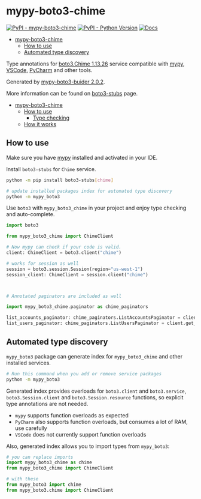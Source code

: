 # mypy-boto3-chime

[![PyPI - mypy-boto3-chime](https://img.shields.io/pypi/v/mypy-boto3-chime.svg?color=blue)](https://pypi.org/project/mypy-boto3-chime)
[![PyPI - Python Version](https://img.shields.io/pypi/pyversions/mypy-boto3-chime.svg?color=blue)](https://pypi.org/project/mypy-boto3-chime)
[![Docs](https://img.shields.io/readthedocs/mypy-boto3-builder.svg?color=blue)](https://mypy-boto3-builder.readthedocs.io/)

- [mypy-boto3-chime](#mypy-boto3-chime)
  - [How to use](#how-to-use)
  - [Automated type discovery](#automated-type-discovery)


Type annotations for
[boto3.Chime 1.13.26](https://boto3.amazonaws.com/v1/documentation/api/1.13.26/reference/services/chime.html#Chime) service
compatible with [mypy](https://github.com/python/mypy), [VSCode](https://code.visualstudio.com/),
[PyCharm](https://www.jetbrains.com/pycharm/) and other tools.

Generated by [mypy-boto3-buider 2.0.2](https://github.com/vemel/mypy_boto3_builder).

More information can be found on [boto3-stubs](https://pypi.org/project/boto3-stubs/) page.

- [mypy-boto3-chime](#mypy-boto3-chime)
  - [How to use](#how-to-use)
    - [Type checking](#type-checking)
  - [How it works](#how-it-works)

## How to use

Make sure you have [mypy](https://github.com/python/mypy) installed and activated in your IDE.

Install `boto3-stubs` for `Chime` service.

```bash
python -m pip install boto3-stubs[chime]

# update installed packages index for automated type discovery
python -m mypy_boto3
```

Use `boto3` with `mypy_boto3_chime` in your project and enjoy type checking and auto-complete.

```python
import boto3

from mypy_boto3_chime import ChimeClient

# Now mypy can check if your code is valid.
client: ChimeClient = boto3.client("chime")

# works for session as well
session = boto3.session.Session(region="us-west-1")
session_client: ChimeClient = session.client("chime")



# Annotated paginators are included as well

import mypy_boto3_chime.paginator as chime_paginators

list_accounts_paginator: chime_paginators.ListAccountsPaginator = client.get_paginator("list_accounts")
list_users_paginator: chime_paginators.ListUsersPaginator = client.get_paginator("list_users")
```

## Automated type discovery

`mypy_boto3` package can generate index for `mypy_boto3_chime` and other installed services.

```bash
# Run this command when you add or remove service packages
python -m mypy_boto3
```

Generated index provides overloads for `boto3.client` and `boto3.service`,
`boto3.Session.client` and `boto3.Session.resource` functions,
so explicit type annotations are not needed.

- `mypy` supports function overloads as expected
- `PyCharm` also supports function overloads, but consumes a lot of RAM, use carefully
- `VSCode` does not currently support function overloads

Also, generated index allows you to import types from `mypy_boto3`:

```python
# you can replace imports
import mypy_boto3_chime as chime
from mypy_boto3_chime import ChimeClient

# with these
from mypy_boto3 import chime
from mypy_boto3.chime import ChimeClient
```